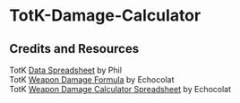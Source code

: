 # TotK-Damage-Calculator

## Credits and Resources

TotK [Data Spreadsheet](https://docs.google.com/spreadsheets/d/1fBvQ17WHP3ASgtO8ode_rf1g4DfEHErMrHwwLppNTJM/edit?usp=sharing) by Phil<br>
TotK [Weapon Damage Formula](https://www.reddit.com/r/tearsofthekingdom/comments/13wrp2g/a_mostly_complete_post_about_how_the_weapon/) by Echocolat<br>
TotK [Weapon Damage Calculator Spreadsheet](https://docs.google.com/spreadsheets/d/1LPhUKU479MtmxFd5V7EXdIAurIGR6pxOG3FYjuZw8NM/edit#gid=0) by Echocolat<br>
